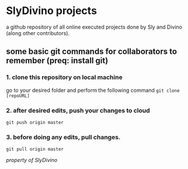 # SlyDivino projects
 a github repository of all online executed projects done by Sly and Divino (along other contributors).

## some basic git commands for collaborators to remember (preq: install git)

### 1. clone this repository on local machine 
go to your desired folder and perform the following command
`git clone [repoURL]`

### 2. after desired edits, push your changes to cloud
`git push origin master`

### 3. before doing any edits, pull changes.
`git pull origin master`


*property of SlyDivino*
